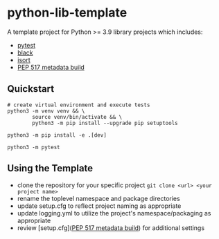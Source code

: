 # python-lib-template

A template project for Python >= 3.9 library projects which includes:

- [pytest](https://docs.pytest.org/en/7.1.x/)
- [black](https://pypi.org/project/black/)
- [isort](https://pypi.org/project/isort/)
- [PEP 517 metadata build](https://setuptools.pypa.io/en/latest/userguide/declarative_config.html)

## Quickstart

```shell
# create virtual environment and execute tests
python3 -m venv venv && \
        source venv/bin/activate && \
        python3 -m pip install --upgrade pip setuptools
        
python3 -m pip install -e .[dev]

python3 -m pytest
```

## Using the Template

* clone the repository for your specific project `git clone <url> <your project name>`
* rename the toplevel namespace and package directories
* update setup.cfg to reflect project naming as appropriate
* update logging.yml to utilize the project's namespace/packaging as appropriate
* review [setup.cfg]([PEP 517 metadata build](https://setuptools.pypa.io/en/latest/userguide/declarative_config.html)) for additional settings